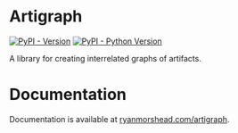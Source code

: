 # Artigraph

[![PyPI - Version](https://img.shields.io/pypi/v/artigraph.svg)](https://pypi.org/project/artigraph)
[![PyPI - Python Version](https://img.shields.io/pypi/pyversions/artigraph.svg)](https://pypi.org/project/artigraph)

A library for creating interrelated graphs of artifacts.

# Documentation

Documentation is available at
[ryanmorshead.com/artigraph](https://ryanmorshead.com/artigraph/).
